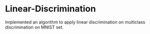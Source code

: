 # Linear-Discrimination

Implemented an algorithm to apply linear discrimination on multiclass discrimination on MNIST set.
